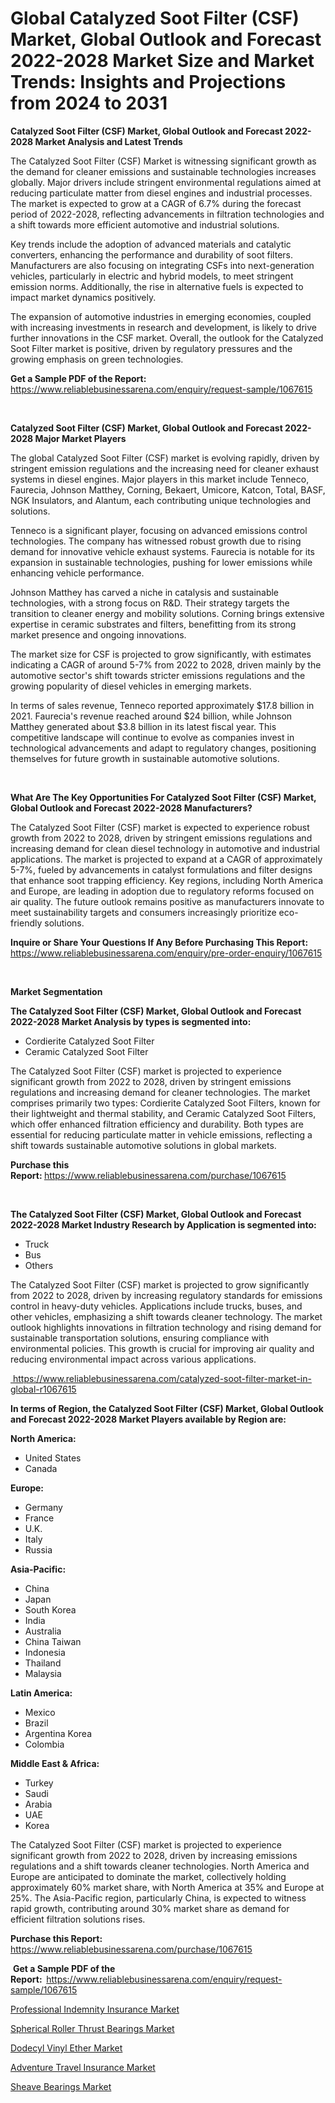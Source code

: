 <p><h1>Global Catalyzed Soot Filter (CSF) Market, Global Outlook and Forecast 2022-2028 Market Size and Market Trends: Insights and Projections from 2024 to 2031</h1></p><p><strong>Catalyzed Soot Filter (CSF) Market, Global Outlook and Forecast 2022-2028 Market Analysis and Latest Trends</strong></p>
<p><p>The Catalyzed Soot Filter (CSF) Market is witnessing significant growth as the demand for cleaner emissions and sustainable technologies increases globally. Major drivers include stringent environmental regulations aimed at reducing particulate matter from diesel engines and industrial processes. The market is expected to grow at a CAGR of 6.7% during the forecast period of 2022-2028, reflecting advancements in filtration technologies and a shift towards more efficient automotive and industrial solutions. </p><p>Key trends include the adoption of advanced materials and catalytic converters, enhancing the performance and durability of soot filters. Manufacturers are also focusing on integrating CSFs into next-generation vehicles, particularly in electric and hybrid models, to meet stringent emission norms. Additionally, the rise in alternative fuels is expected to impact market dynamics positively. </p><p>The expansion of automotive industries in emerging economies, coupled with increasing investments in research and development, is likely to drive further innovations in the CSF market. Overall, the outlook for the Catalyzed Soot Filter market is positive, driven by regulatory pressures and the growing emphasis on green technologies.</p></p>
<p><strong>Get a Sample PDF of the Report:&nbsp;</strong> <a href="https://www.reliablebusinessarena.com/enquiry/request-sample/1067615">https://www.reliablebusinessarena.com/enquiry/request-sample/1067615</a></p>
<p>&nbsp;</p>
<p><strong>Catalyzed Soot Filter (CSF) Market, Global Outlook and Forecast 2022-2028 Major Market Players</strong></p>
<p><p>The global Catalyzed Soot Filter (CSF) market is evolving rapidly, driven by stringent emission regulations and the increasing need for cleaner exhaust systems in diesel engines. Major players in this market include Tenneco, Faurecia, Johnson Matthey, Corning, Bekaert, Umicore, Katcon, Total, BASF, NGK Insulators, and Alantum, each contributing unique technologies and solutions.</p><p>Tenneco is a significant player, focusing on advanced emissions control technologies. The company has witnessed robust growth due to rising demand for innovative vehicle exhaust systems. Faurecia is notable for its expansion in sustainable technologies, pushing for lower emissions while enhancing vehicle performance.</p><p>Johnson Matthey has carved a niche in catalysis and sustainable technologies, with a strong focus on R&D. Their strategy targets the transition to cleaner energy and mobility solutions. Corning brings extensive expertise in ceramic substrates and filters, benefitting from its strong market presence and ongoing innovations.</p><p>The market size for CSF is projected to grow significantly, with estimates indicating a CAGR of around 5-7% from 2022 to 2028, driven mainly by the automotive sector's shift towards stricter emissions regulations and the growing popularity of diesel vehicles in emerging markets.</p><p>In terms of sales revenue, Tenneco reported approximately $17.8 billion in 2021. Faurecia's revenue reached around $24 billion, while Johnson Matthey generated about $3.8 billion in its latest fiscal year. This competitive landscape will continue to evolve as companies invest in technological advancements and adapt to regulatory changes, positioning themselves for future growth in sustainable automotive solutions.</p></p>
<p>&nbsp;</p>
<p><strong>What Are The Key Opportunities For Catalyzed Soot Filter (CSF) Market, Global Outlook and Forecast 2022-2028 Manufacturers?</strong></p>
<p><p>The Catalyzed Soot Filter (CSF) market is expected to experience robust growth from 2022 to 2028, driven by stringent emissions regulations and increasing demand for clean diesel technology in automotive and industrial applications. The market is projected to expand at a CAGR of approximately 5-7%, fueled by advancements in catalyst formulations and filter designs that enhance soot trapping efficiency. Key regions, including North America and Europe, are leading in adoption due to regulatory reforms focused on air quality. The future outlook remains positive as manufacturers innovate to meet sustainability targets and consumers increasingly prioritize eco-friendly solutions.</p></p>
<p><strong>Inquire or Share Your Questions If Any Before Purchasing This Report:</strong> <a href="https://www.reliablebusinessarena.com/enquiry/pre-order-enquiry/1067615">https://www.reliablebusinessarena.com/enquiry/pre-order-enquiry/1067615</a></p>
<p>&nbsp;</p>
<p><strong>Market Segmentation</strong></p>
<p><strong>The Catalyzed Soot Filter (CSF) Market, Global Outlook and Forecast 2022-2028 Market Analysis by types is segmented into:</strong></p>
<p><ul><li>Cordierite Catalyzed Soot Filter</li><li>Ceramic Catalyzed Soot Filter</li></ul></p>
<p><p>The Catalyzed Soot Filter (CSF) market is projected to experience significant growth from 2022 to 2028, driven by stringent emissions regulations and increasing demand for cleaner technologies. The market comprises primarily two types: Cordierite Catalyzed Soot Filters, known for their lightweight and thermal stability, and Ceramic Catalyzed Soot Filters, which offer enhanced filtration efficiency and durability. Both types are essential for reducing particulate matter in vehicle emissions, reflecting a shift towards sustainable automotive solutions in global markets.</p></p>
<p><strong>Purchase this Report:&nbsp;</strong><a href="https://www.reliablebusinessarena.com/purchase/1067615">https://www.reliablebusinessarena.com/purchase/1067615</a></p>
<p>&nbsp;</p>
<p><strong>The Catalyzed Soot Filter (CSF) Market, Global Outlook and Forecast 2022-2028 Market Industry Research by Application is segmented into:</strong></p>
<p><ul><li>Truck</li><li>Bus</li><li>Others</li></ul></p>
<p><p>The Catalyzed Soot Filter (CSF) market is projected to grow significantly from 2022 to 2028, driven by increasing regulatory standards for emissions control in heavy-duty vehicles. Applications include trucks, buses, and other vehicles, emphasizing a shift towards cleaner technology. The market outlook highlights innovations in filtration technology and rising demand for sustainable transportation solutions, ensuring compliance with environmental policies. This growth is crucial for improving air quality and reducing environmental impact across various applications.</p></p>
<p><a href="https://www.reliablebusinessarena.com/catalyzed-soot-filter-market-in-global-r1067615">&nbsp;https://www.reliablebusinessarena.com/catalyzed-soot-filter-market-in-global-r1067615</a></p>
<p><strong>In terms of Region, the Catalyzed Soot Filter (CSF) Market, Global Outlook and Forecast 2022-2028 Market Players available by Region are:</strong></p>
<p>
    <p> <strong> North America: </strong>
        <ul>
            <li>United States</li>
            <li>Canada</li>
        </ul>
        </p> 
    <p> <strong> Europe: </strong>
        <ul>
            <li>Germany</li>
            <li>France</li>
            <li>U.K.</li>
            <li>Italy</li>
            <li>Russia</li>
        </ul>
        </p> 
    <p> <strong> Asia-Pacific: </strong>
        <ul>
            <li>China</li>
            <li>Japan</li>
            <li>South Korea</li>
            <li>India</li>
            <li>Australia</li>
            <li>China Taiwan</li>
            <li>Indonesia</li>
            <li>Thailand</li>
            <li>Malaysia</li>
        </ul>
        </p> 
    <p> <strong> Latin America: </strong>
        <ul>
            <li>Mexico</li>
            <li>Brazil</li>
            <li>Argentina Korea</li>
            <li>Colombia</li>
        </ul>
        </p> 
    <p> <strong> Middle East & Africa: </strong>
        <ul>
            <li>Turkey</li>
            <li>Saudi</li>
            <li>Arabia</li>
            <li>UAE</li>
            <li>Korea</li>
        </ul>
    </p>
    </p>
<p><p>The Catalyzed Soot Filter (CSF) market is projected to experience significant growth from 2022 to 2028, driven by increasing emissions regulations and a shift towards cleaner technologies. North America and Europe are anticipated to dominate the market, collectively holding approximately 60% market share, with North America at 35% and Europe at 25%. The Asia-Pacific region, particularly China, is expected to witness rapid growth, contributing around 30% market share as demand for efficient filtration solutions rises.</p></p>
<p><strong>Purchase this Report: </strong><a href="https://www.reliablebusinessarena.com/purchase/1067615">https://www.reliablebusinessarena.com/purchase/1067615</a></p>
<p>&nbsp;<strong>Get a Sample PDF of the Report:&nbsp;&nbsp;</strong><a href="https://www.reliablebusinessarena.com/enquiry/request-sample/1067615">https://www.reliablebusinessarena.com/enquiry/request-sample/1067615</a></p>
<p><strong></strong></p>
<p><p><a href="https://www.linkedin.com/pulse/role-professional-indemnity-insurance-market-applications-up-1-abmbf?trackingId=q6KDCW8SSv%2BxPVfHBrJnrA%3D%3D">Professional Indemnity Insurance Market</a></p><p><a href="https://issuu.com/reportprime-2/docs/spherical-roller-thrust-bearings-ma_db621832ca89be">Spherical Roller Thrust Bearings Market</a></p><p><a href="https://medium.com/@gwendolynbruen/the-dodecyl-vinyl-ether-market-is-experiencing-higher-than-anticipated-demand-compared-to-c26516920f44">Dodecyl Vinyl Ether Market</a></p><p><a href="https://www.linkedin.com/pulse/adventure-travel-insurance-market-trends-detailed-study-its-segmentation-7rxdf?trackingId=1GB9r9WvSciRk4L7sLK8Iw%3D%3D">Adventure Travel Insurance Market</a></p><p><a href="https://issuu.com/reportprime-2/docs/sheave-bearings-market-size-2030.pp_904e1dddf270d1">Sheave Bearings Market</a></p></p>